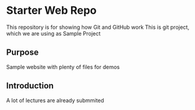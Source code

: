# Starter Web Repo

This repository is for showing how Git and GitHub work
This is git project, which we are using as Sample Project

## Purpose

Sample website with plenty of files for demos

## Introduction
A lot of lectures are already submmited